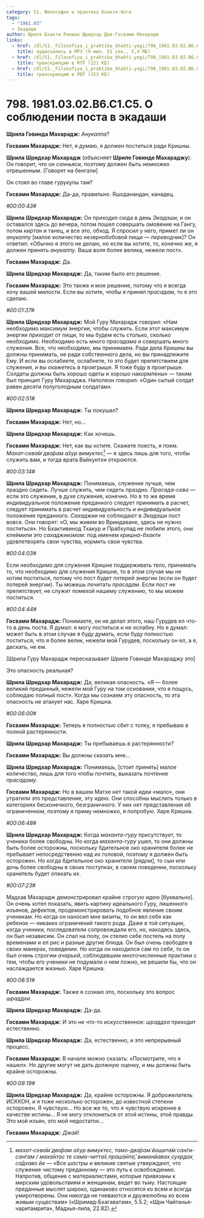 ```yaml
---
category: 51. Философия и практика бхакти-йоги
tags:
  - "1981.03"
  - Экадаши
author: Шрила Бхакти Ракшак Шридхар Дев-Госвами Махарадж
links:
  - href: /dl/51._Filosofiya_i_praktika_bhakti-yogi/798_1981.03.02.B6.C1.C5_SridharMj_O_soblyudenii_posta_v_ekadashi.mp3
    title: аудиозапись в MP3 (9 мин. 51 сек., 5,4 МБ)
  - href: /dl/51._Filosofiya_i_praktika_bhakti-yogi/798_1981.03.02.B6.C1.C5_SridharMj_O_soblyudenii_posta_v_ekadashi.rtf
    title: транскрипцию в RTF (121 КБ)
  - href: /dl/51._Filosofiya_i_praktika_bhakti-yogi/798_1981.03.02.B6.C1.C5_SridharMj_O_soblyudenii_posta_v_ekadashi.pdf
    title: транскрипцию в PDF (153 КБ)
---
```


# 798. 1981.03.02.B6.C1.C5. О соблюдении поста в экадаши

**Шрила Говинда Махарадж:** *Анукалпа*?

**Госвами Махарадж:** Нет, я думаю, я должен поститься ради Кришны.

**Шрила Шридхар Махарадж** (объясняет **Шриле Говинде Махараджу**): Он говорит, что он *санньяси*, поэтому должен быть немножко отрешенным. [Говорят на бенгали]

Он стоял во главе гурукулы там?

**Госвами Махарадж:** Да-да, правильно. Яшоданандан, канадец.

*#00:00:43#*

**Шрила Шридхар Махарадж:** Он приходил сюда в день *Экадаши*, и он оставался здесь до вечера, потом пошел совершать омовение на Гангу, потом *киртан* и танец, и все это, обход. Я спросил у него, примет ли он *анукалпу* [малое количество незернобобовой пищи — *переводчик*]? Он ответил: «Обычно я этого не делаю, но если вы хотите, то, конечно же, я должен принять *анукалпу*. Ваша воля более велика, нежели пост».

**Госвами Махарадж:** Да.

**Шрила Шридхар Махарадж:** Да, таким было его решение.

**Госвами Махарадж:** Это также и мое решение, потому что я всегда хочу вашей милости. Если вы хотите, чтобы я принял *прасадам*, то я это сделаю.

*#00:01:37#*

**Шрила Шридхар Махарадж:** Мой Гуру Махарадж говорил: «Нам необходимо максимум энергии, чтобы служить. Если этот максимум энергии приходит от пищи, то мы будем есть столько, сколько необходимо. Необходимо есть много *прасадама* и совершать много служения. Все, что необходимо, мы принимаем. Ради дела Кришны вы должны принимать, не ради собственного дела, но вы принадлежите Ему. И если вы ослабеете, ослабнете, то это будет препятствием для служения, и вы окажетесь в проигрыше. Я тоже буду в проигрыше. Солдаты должны быть хорошо одеты и хорошо накормлены» — таким был принцип Гуру Махараджа. Наполеон говорил: «Один сытый солдат равен десяти полуголодным солдатам».

*#00:02:51#*

**Шрила Шридхар Махарадж:** Ты покушал?

**Госвами Махарадж:** Нет, но…

**Шрила Шридхар Махарадж:** Как хочешь.

**Госвами Махарадж:** Нет, как вы хотите. Скажете поесть, я поем. *Махат-сева̄м̇ два̄рам а̄хур вимуктес*[^_ftn1] — я здесь лишь для того, чтобы служить вам, и тогда врата Вайкунтхи откроются.

*#00:03:14#*

**Шрила Шридхар Махарадж:** Понимаешь, служение лучше, чем праздно сидеть. Лучше служить, чем сидеть праздно. *Прасада-сева* — если это служение, в духе служения, конечно. Но в то же время индивидуальное положение преданного следует принимать в расчет, следует принимать в расчет индивидуальность и индивидуальное положение преданного. *Сахаджии* не соблюдают в *Экадаши* пост вовсе. Они говорят: «О, мы живем во Вриндаване, здесь не нужно поститься». Но Бхактивинод Тхакур и Прабхупад не любили этого, они клеймили это *сахаджиизмом*: под именем *кришна-бхакти* удовлетворять свои чувства, кормить свои чувства.

*#00:04:03#*

Если необходимо для служения Кришне поддерживать тело, принимать то, что необходимо для служения Кришне, то в этом случае мы не хотим поститься, потому что пост будет потерей энергии (если он будет потерей энергии). Ты можешь почитать *прасадам*. Если пост не препятствует, не служит помехой нашему служению, то мы можем поститься.

*#00:04:44#*

**Госвами Махарадж:** Понимаете, он не делал этого, наш Гурудев ел что-то в день поста. Я думал: я могу поститься и не ослабну. Но я думал: может быть в этом случае я буду думать, если буду полностью поститься, что я более велик, нежели мой Гурудев, поскольку он ел, а я, дескать, не ем.

[Шрила Гуру Махарадж пересказывает Шриле Говинде Махараджу это]

Это опасность реальная?

**Шрила Шридхар Махарадж:** Да, великая опасность. «Я — более великий преданный, нежели мой Гуру на том основании, что я пощусь, соблюдаю полный пост». Когда мы сознаем эту опасность, то эта опасность не атакует нас. Харе Кришна.

*#00:06:00#*

**Госвами Махарадж:** Теперь я полностью сбит с толку, я пребываю в полной растерянности.

**Шрила Шридхар Махарадж:** Ты пребываешь в растерянности?

**Госвами Махарадж:** Вы должны сказать мне…

**Шрила Шридхар Махарадж:** Понимаешь, [стоит принять] малое количество, лишь для того чтобы почтить, выказать почтение *прасадаму*.

**Госвами Махарадж:** Но в вашем Матхе нет такой идеи «мало», они утратили это представление, эту идею. Они способны мыслить только в категориях бесконечного, безграничного. У них нет представления об ограниченном, поэтому я приму немножко, я попробую. Харе Кришна.

*#00:06:48#*

**Шрила Шридхар Махарадж:** Когда *маханта-гуру* присутствует, то ученики более свободны. Но когда *маханта-гуру* ушел, то они должны быть более осторожны, поскольку бдительное око хранителя более не пребывает непосредственно над их головой, поэтому я должен быть осторожен. Но когда бдительное око хранителя [рядом], то сын или дочь более свободны в своих поступках, в своем поведении, поскольку хранитель будет опекать их.

*#00:07:23#*

Мадхав Махарадж демонстрировал крайне строгую идею [буквально]. Он очень хотел показать, явить картину идеального Гуру, лишенного изъянов, дефектов, продемонстрировать подобное явление своим ученикам. Но когда он наносил мне визиты, то он вел себя как ребенок — никаких ограничений такого рода. Даже в той ситуации, когда ученики, последователи сопровождали его, но, находясь здесь, он был независим. Он спал на полу, он стелил себе постель на полу временами и ел рис и разные другие блюда. Он был очень свободен в своих манерах, поведении. Но когда он находился сам по себе, то он был очень строгим *ачарьей*, соблюдавшим многочисленные практики с тем, чтобы его ученики не подумали о нем ложно, не решили бы, что он наслаждается жизнью. Харе Кришна.

*#00:08:51#*

**Госвами Махарадж:** Также я сознаю это, поскольку это вопрос *шраддхи*.

**Шрила Шридхар Махарадж:** Да-да.

**Госвами Махарадж:** И это не что-то искусственное: *шраддха* приходит естественно.

**Шрила Шридхар Махарадж:** Да, естественно, и это непрерывный процесс.

**Госвами Махарадж:** В начале можно сказать: «Посмотрите, что я нашел». Но другие могут не дать должную оценку, и мы должны быть крайне осторожны.

*#00:09:19#*

**Шрила Шридхар Махарадж:** Да, крайне осторожны. Я доброжелатель ИСККОН, и я тоже несколько осторожен, до известной степени осторожен. Я чувствую… Но все же то, что я чувствую искренне в качестве истины… Я не могу отклониться от этой истины, этой правды. Это мой изъян, это мой недостаток…

**Госвами Махарадж:** *Джай*!



[^_ftn1]: *махат-сева̄м̇ два̄рам а̄хур вимуктес, тамо-два̄рам̇ йош̣ита̄м̇ сан̇ги-сан̇гам / маха̄нтас те сама-читта̄х̣ праш́а̄нта̄, виманйавах̣ сухр̣дах̣ са̄дхаво йе* — «Все *шастры* и великие святые утверждают, что служение чистому преданному — это путь к освобождению. Напротив, общение с материалистами, которые привязаны к мирским удовольствиям и женщинам, ведет во тьму. Настоящие преданные мыслят широко, одинаково относятся ко всем и всегда умиротворены. Они никогда не гневаются и дружелюбны ко всем живым существам» («Шримад-Бхагаватам», 5.5.2; «Шри Чайтанья-чаритамрита», Мадхья-лила, 22.82).

